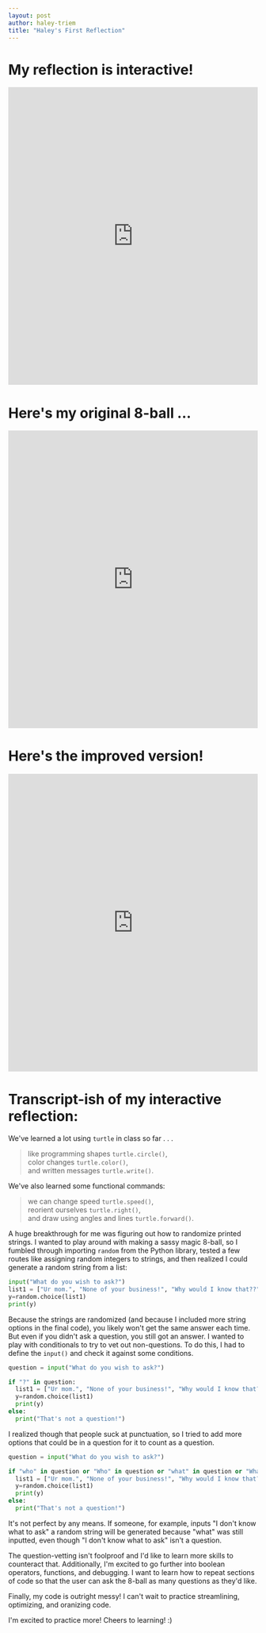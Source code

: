 ```yaml
---
layout: post
author: haley-triem
title: "Haley's First Reflection"
---
```


# My reflection is interactive!
<iframe src="https://trinket.io/embed/python/298ba6a0ac" width="100%" height="600" frameborder="0" marginwidth="0" marginheight="0" allowfullscreen></iframe>

# Here's my original 8-ball ...
<iframe src="https://trinket.io/embed/python/39d9721689" width="100%" height="600" frameborder="0" marginwidth="0" marginheight="0" allowfullscreen></iframe>

# Here's the improved version!
<iframe src="https://trinket.io/embed/python/8869c9de4e" width="100%" height="600" frameborder="0" marginwidth="0" marginheight="0" allowfullscreen></iframe>

# Transcript-ish of my interactive reflection:
We've learned a lot using `turtle` in class so far . . .

>  like programming shapes `turtle.circle()`,  
>  color changes `turtle.color()`,  
>  and written messages `turtle.write()`.  

We've also learned some functional commands:

>  we can change speed `turtle.speed()`,  
>  reorient ourselves `turtle.right()`,  
>  and draw using angles and lines `turtle.forward()`.
  
A huge breakthrough for me was figuring out how to randomize printed strings. I wanted to play around with making a sassy magic 8-ball, so I fumbled through importing `random` from the Python library, tested a few routes like assigning random integers to strings, and then realized I could generate a random string from a list:  

``` python
input("What do you wish to ask?")
list1 = ["Ur mom.", "None of your business!", "Why would I know that??"]
y=random.choice(list1)
print(y)
```

Because the strings are randomized (and because I included more string options in the final code), you likely won't get the same answer each time. But even if you didn't ask a question, you still got an answer. I wanted to play with conditionals to try to vet out non-questions. To do this, I had to define the `input()` and check it against some conditions.

``` python
question = input("What do you wish to ask?")

if "?" in question:
  list1 = ["Ur mom.", "None of your business!", "Why would I know that??"]
  y=random.choice(list1)
  print(y)
else:
  print("That's not a question!")
```

I realized though that people suck at punctuation, so I tried to add more options that could be in a question for it to count as a question. 

``` python
question = input("What do you wish to ask?")

if "who" in question or "Who" in question or "what" in question or "What" in question:
  list1 = ["Ur mom.", "None of your business!", "Why would I know that??"]
  y=random.choice(list1)
  print(y)
else:
  print("That's not a question!")
```

It's not perfect by any means. If someone, for example, inputs "I don't know what to ask" a random string will be generated because "what" was still inputted, even though "I don't know what to ask" isn't a question.

The question-vetting isn't foolproof and I'd like to learn more skills to counteract that. Additionally, I'm excited to go further into boolean operators, functions, and debugging. I want to learn how to repeat sections of code so that the user can ask the 8-ball as many questions as they'd like.

Finally, my code is outright messy! I can't wait to practice streamlining, optimizing, and oranizing code.

I'm excited to practice more! Cheers to learning! :)
